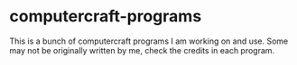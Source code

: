 # computercraft-programs
This is a bunch of computercraft programs I am working on and use. Some may not be originally written by me, check the credits in each program.
